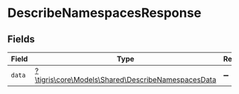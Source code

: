 # DescribeNamespacesResponse


## Fields

| Field                                                                                               | Type                                                                                                | Required                                                                                            | Description                                                                                         |
| --------------------------------------------------------------------------------------------------- | --------------------------------------------------------------------------------------------------- | --------------------------------------------------------------------------------------------------- | --------------------------------------------------------------------------------------------------- |
| `data`                                                                                              | [?\tigris\core\Models\Shared\DescribeNamespacesData](../../models/shared/DescribeNamespacesData.md) | :heavy_minus_sign:                                                                                  | N/A                                                                                                 |